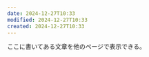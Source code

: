 ```yaml
---
date: 2024-12-27T10:33
modified: 2024-12-27T10:33
created: 2024-12-27T10:33
---
```


ここに書いてある文章を他のページで表示できる。
